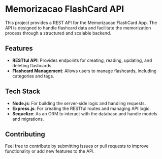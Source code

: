 # Memorizacao FlashCard API

This project provides a REST API for the Memorizacao FlashCard App. The API is designed to handle flashcard data and facilitate the memorization process through a structured and scalable backend.

## Features

- **RESTful API**: Provides endpoints for creating, reading, updating, and deleting flashcards.
- **Flashcard Management**: Allows users to manage flashcards, including categories and tags.

## Tech Stack

- **Node.js**: For building the server-side logic and handling requests.
- **Express.js**: For creating the RESTful routes and managing API logic.
- **Sequelize**: As an ORM to interact with the database and handle models and migrations.

## Contributing

Feel free to contribute by submitting issues or pull requests to improve functionality or add new features to the API.
